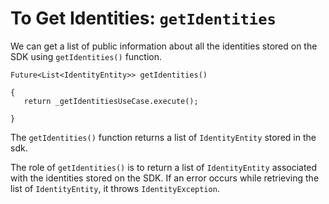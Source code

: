  # To Get Identities: `getIdentities`
 
We can get a list of public information about all the identities stored on the SDK using `getIdentities()` function. 
 
```
Future<List<IdentityEntity>> getIdentities()
 
{
   return _getIdentitiesUseCase.execute();
 
}
```
The `getIdentities()` function returns a list of `IdentityEntity` stored in the sdk.

 
The role of `getIdentities()` is to return a list of `IdentityEntity` associated with the identities stored on the SDK. If an error occurs while retrieving the list of `IdentityEntity`, it throws `IdentityException`.
 



